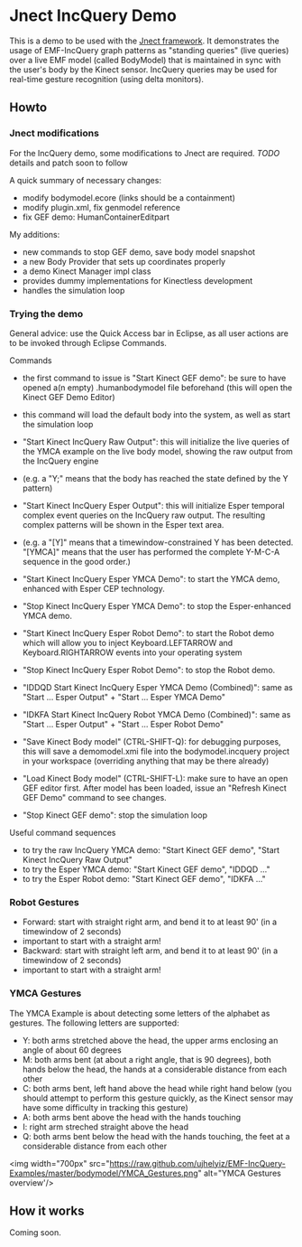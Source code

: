 # Jnect IncQuery Demo

This is a demo to be used with the [Jnect framework](http://code.google.com/a/eclipselabs.org/p/jnect/). It demonstrates the usage of EMF-IncQuery graph patterns as "standing queries" (live queries) over a live EMF model (called BodyModel) that is maintained in sync with the user's body by the Kinect sensor. IncQuery queries may be used for real-time gesture recognition (using delta monitors).

## Howto

### Jnect modifications

For the IncQuery demo, some modifications to Jnect are required. 
*TODO* details and patch soon to follow 

A quick summary of necessary changes:
 - modify bodymodel.ecore (links should be a containment)
 - modify plugin.xml, fix genmodel reference
 - fix GEF demo: HumanContainerEditpart

My additions:
 - new commands to stop GEF demo, save body model snapshot
 - a new Body Provider that sets up coordinates properly
 - a demo Kinect Manager impl class
  - provides dummy implementations for Kinectless development
  - handles the simulation loop 
  
### Trying the demo

General advice: use the Quick Access bar in Eclipse, as all user actions are to be invoked through Eclipse Commands.

Commands
 - the first command to issue is "Start Kinect GEF demo": be sure to have opened a(n empty) .humanbodymodel file beforehand (this will open the Kinect GEF Demo Editor)
  - this command will load the default body into the system, as well as start the simulation loop
 - "Start Kinect IncQuery Raw Output": this will initialize the live queries of the YMCA example on the live body model, showing the raw output from the IncQuery engine 
  - (e.g. a "Y;" means that the body has reached the state defined by the Y pattern)
 - "Start Kinect IncQuery Esper Output": this will initialize Esper temporal complex event queries on the IncQuery raw output. The resulting complex patterns will be shown in the Esper text area.
  - (e.g. a "[Y]" means that a timewindow-constrained Y has been detected. "[YMCA]" means that the user has performed the complete Y-M-C-A sequence in the good order.)

 - "Start Kinect IncQuery Esper YMCA Demo": to start the YMCA demo, enhanced with Esper CEP technology.
 - "Stop Kinect IncQuery Esper YMCA Demo": to stop the Esper-enhanced YMCA demo.

 - "Start Kinect IncQuery Esper Robot Demo": to start the Robot demo which will allow you to inject Keyboard.LEFTARROW and Keyboard.RIGHTARROW events into your operating system
 - "Stop Kinect IncQuery Esper Robot Demo": to stop the Robot demo.

 - "IDDQD Start Kinect IncQuery Esper YMCA Demo (Combined)": same as "Start ... Esper Output" + "Start ... Esper YMCA Demo"
 - "IDKFA Start Kinect IncQuery Robot YMCA Demo (Combined)": same as "Start ... Esper Output" + "Start ... Esper Robot Demo"

 - "Save Kinect Body model" (CTRL-SHIFT-Q): for debugging purposes, this will save a demomodel.xmi file into the bodymodel.incquery project in your workspace (overriding anything that may be there already)
 - "Load Kinect Body model" (CTRL-SHIFT-L): make sure to have an open GEF editor first. After model has been loaded, issue an "Refresh Kinect GEF Demo" command to see changes.
 - "Stop Kinect GEF demo": stop the simulation loop
 
Useful command sequences
 - to try the raw IncQuery YMCA demo: "Start Kinect GEF demo", "Start Kinect IncQuery Raw Output"
 - to try the Esper YMCA demo: "Start Kinect GEF demo", "IDDQD ..."
 - to try the Esper Robot demo: "Start Kinect GEF demo", "IDKFA ..."


### Robot Gestures

- Forward: start with straight right arm, and bend it to at least 90' (in a timewindow of 2 seconds)
 - important to start with a straight arm!
- Backward: start with straight left arm, and bend it to at least 90' (in a timewindow of 2 seconds)
 - important to start with a straight arm!


### YMCA Gestures
 

The YMCA Example is about detecting some letters of the alphabet as gestures. The following letters are supported:
- Y: both arms stretched above the head, the upper arms enclosing an angle of about 60 degrees
- M: both arms bent (at about a right angle, that is 90 degrees), both hands below the head, the hands at a considerable distance from each other
- C: both arms bent, left hand above the head while right hand below (you should attempt to perform this gesture quickly, as the Kinect sensor may have some difficulty in tracking this gesture)
- A: both arms bent above the head with the hands touching
- I: right arm streched straight above the head
- Q: both arms bent below the head with the hands touching, the feet at a considerable distance from each other   
 
<img width="700px" src="https://raw.github.com/ujhelyiz/EMF-IncQuery-Examples/master/bodymodel/YMCA_Gestures.png" alt="YMCA Gestures overview'/>


## How it works

Coming soon. 